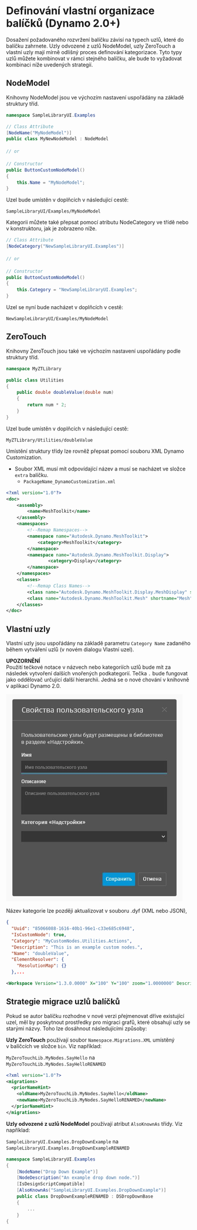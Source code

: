 # Definování vlastní organizace balíčků (Dynamo 2.0+) 

Dosažení požadovaného rozvržení balíčku závisí na typech uzlů, které do balíčku zahrnete. Uzly odvozené z uzlů NodeModel, uzly ZeroTouch a vlastní uzly mají mírně odlišný proces definování kategorizace. Tyto typy uzlů můžete kombinovat v rámci stejného balíčku, ale bude to vyžadovat kombinaci níže uvedených strategií.

## NodeModel
Knihovny NodeModel jsou ve výchozím nastavení uspořádány na základě struktury tříd.
```C#
namespace SampleLibraryUI.Examples
```
```C#
// Class Attribute
[NodeName("MyNodeModel")]
public class MyNewNodeModel : NodeModel

// or

// Constructor
public ButtonCustomNodeModel()
{
    this.Name = "MyNodeModel";
}

```
Uzel bude umístěn v doplňcích v následující cestě:
```
SampleLibraryUI/Examples/MyNodeModel
```

Kategorii můžete také přepsat pomocí atributu NodeCategory ve třídě nebo v konstruktoru, jak je zobrazeno níže.
```C#
// Class Attribute
[NodeCategory("NewSampleLibraryUI.Examples")]

// or

// Constructor
public ButtonCustomNodeModel()
{
    this.Category = "NewSampleLibraryUI.Examples";
}
```

Uzel se nyní bude nacházet v doplňcích v cestě:
```
NewSampleLibraryUI/Examples/MyNodeModel
```

## ZeroTouch

Knihovny ZeroTouch jsou také ve výchozím nastavení uspořádány podle struktury tříd.

```C#
namespace MyZTLibrary
```

```C#
public class Utilities
{
    public double doubleValue(double num)
    {
        return num * 2;
    }
}
```

Uzel bude umístěn v doplňcích v následující cestě:

```
MyZTLibrary/Utilities/doubleValue
```

Umístění struktury třídy lze rovněž přepsat pomocí souboru XML Dynamo Customization.
- Soubor XML musí mít odpovídající název a musí se nacházet ve složce `extra` balíčku.
    - `PackageName_DynamoCustomization.xml`

```XML
<?xml version="1.0"?>
<doc>
    <assembly>
        <name>MeshToolkit</name>
    </assembly>
    <namespaces>
        <!--Remap Namespaces-->
        <namespace name="Autodesk.Dynamo.MeshToolkit">
            <category>MeshToolkit</category>
        </namespace>
        <namespace name="Autodesk.Dynamo.MeshToolkit.Display">
                <category>Display</category>
        </namespace>
    </namespaces>
    <classes>
        <!--Remap Class Names-->
        <class name="Autodesk.Dynamo.MeshToolkit.Display.MeshDisplay" shortname="MeshDisplay"/>
        <class name="Autodesk.Dynamo.MeshToolkit.Mesh" shortname="Mesh"/>
    </classes>
</doc>

```

## Vlastní uzly

Vlastní uzly jsou uspořádány na základě parametru `Category Name` zadaného během vytváření uzlů (v novém dialogu Vlastní uzel).  

**UPOZORNĚNÍ** <br>
Použití tečkové notace v názvech nebo kategoriích uzlů bude mít za následek vytvoření dalších vnořených podkategorií. Tečka `.` bude fungovat jako oddělovač určující další hierarchii. Jedná se o nové chování v knihovně v aplikaci Dynamo 2.0.

![Vlastnosti vlastního uzlu](images/custom-node-properties.jpg)

Název kategorie lze později aktualizovat v souboru .dyf (XML nebo JSON),

```JSON
{
  "Uuid": "85066088-1616-40b1-96e1-c33e685c6948",
  "IsCustomNode": true,
  "Category": "MyCustomNodes.Utilities.Actions",
  "Description": "This is an example custom nodes.",
  "Name": "doubleValue",
  "ElementResolver": {
    "ResolutionMap": {}
  },...
```

```XML
<Workspace Version="1.3.0.0000" X="100" Y="100" zoom="1.0000000" Description="This is an example custom nodes." Category="MyCustomNodes.Utilities.Actions" Name="doubleValue" ID="85066088-1616-40b1-96e1-c33e685c6948">
```

## Strategie migrace uzlů balíčků

Pokud se autor balíčku rozhodne v nové verzi přejmenovat dříve existující uzel, měl by poskytnout prostředky pro migraci grafů, které obsahují uzly se starými názvy. Toho lze dosáhnout následujícími způsoby:

**Uzly ZeroTouch** používají soubor `Namespace.Migrations.XML` umístěný v balíčcích ve složce `bin`. Viz například:

`MyZeroTouchLib.MyNodes.SayHello` na `MyZeroTouchLib.MyNodes.SayHelloRENAMED`
```XML
<?xml version="1.0"?>
<migrations>
  <priorNameHint>
    <oldName>MyZeroTouchLib.MyNodes.SayHello</oldName>
    <newName>MyZeroTouchLib.MyNodes.SayHelloRENAMED</newName>
  </priorNameHint>
</migrations>
```

**Uzly odvozené z uzlů NodeModel** používají atribut `AlsoKnownAs` třídy. Viz například:

`SampleLibraryUI.Examples.DropDownExample` na `SampleLibraryUI.Examples.DropDownExampleRENAMED`
```C#
namespace SampleLibraryUI.Examples
{
    [NodeName("Drop Down Example")]
    [NodeDescription("An example drop down node.")]
    [IsDesignScriptCompatible]
    [AlsoKnownAs("SampleLibraryUI.Examples.DropDownExample")]
    public class DropDownExampleRENAMED : DSDropDownBase
    {
        ...
    }
{
```
